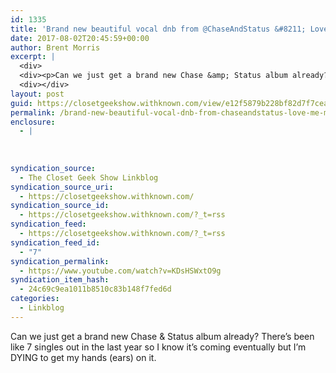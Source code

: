 ```yaml
---
id: 1335
title: 'Brand new beautiful vocal dnb from @ChaseAndStatus &#8211; Love Me More ft. Emeli Sandé'
date: 2017-08-02T20:45:59+00:00
author: Brent Morris
excerpt: |
  <div>
  <div><p>Can we just get a brand new Chase &amp; Status album already? There's been like 7 singles out in the last year so I know it's coming eventually but I'm DYING to get my hands (ears) on it.&nbsp;</p></div></div>
  <div></div>
layout: post
guid: https://closetgeekshow.withknown.com/view/e12f5879b228bf82d7f7ceaf11f08483
permalink: /brand-new-beautiful-vocal-dnb-from-chaseandstatus-love-me-more-ft-emeli-sande/
enclosure:
  - |
    
    
    
syndication_source:
  - The Closet Geek Show Linkblog
syndication_source_uri:
  - https://closetgeekshow.withknown.com/
syndication_source_id:
  - https://closetgeekshow.withknown.com/?_t=rss
syndication_feed:
  - https://closetgeekshow.withknown.com/?_t=rss
syndication_feed_id:
  - "7"
syndication_permalink:
  - https://www.youtube.com/watch?v=KDsHSWxtO9g
syndication_item_hash:
  - 24c69c9ea1011b8510c83b148f7fed6d
categories:
  - Linkblog
---
```

<div class="known-bookmark">
  <div class="e-content">
    <p>
      Can we just get a brand new Chase & Status album already? There&#8217;s been like 7 singles out in the last year so I know it&#8217;s coming eventually but I&#8217;m DYING to get my hands (ears) on it. 
    </p>
  </div>
</div>

<div>
</div>